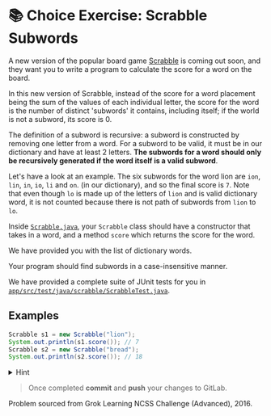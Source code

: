 # 📚 Choice Exercise: Scrabble Subwords

A new version of the popular board game [Scrabble](https://en.wikipedia.org/wiki/Scrabble) is coming out soon, and they want you to write a program to calculate the score for a word on the board.

In this new version of Scrabble, instead of the score for a word placement being the sum of the values of each individual letter, the score for the word is the number of distinct 'subwords' it contains, including itself; if the world is not a subword, its score is 0.

The definition of a subword is recursive: a subword is constructed by removing one letter from a word. For a subword to be valid, it must be in our dictionary and have at least 2 letters. **The subwords for a word should only be recursively generated if the word itself is a valid subword**.

Let's have a look at an example. The six subwords for the word lion are `ion`, `lin`, `in`, `io`, `li` and `on`. (in our dictionary), and so the final score is `7`. Note that even though `lo` is made up of the letters of `lion` and is valid dictionary word, it is not counted because there is not path of subwords from `lion` to `lo`.

Inside [`Scrabble.java`](/app/src/main/java/scrabble/Scrabble.java), your `Scrabble` class should have a constructor that takes in a word, and a method `score` which returns the score for the word.

We have provided you with the list of dictionary words.

Your program should find subwords in a case-insensitive manner.

We have provided a complete suite of JUnit tests for you in [`app/src/test/java/scrabble/ScrabbleTest.java`](/app/src/test/java/scrabble/ScrabbleTest.java).

## Examples

```java
Scrabble s1 = new Scrabble("lion");
System.out.println(s1.score()); // 7
Scrabble s2 = new Scrabble("bread");
System.out.println(s2.score()); // 18
```

<details>
  <summary>Hint</summary>
  Recursion is your friend
</details>

> Once completed **commit** and **push** your changes to GitLab.

Problem sourced from Grok Learning NCSS Challenge (Advanced), 2016.

